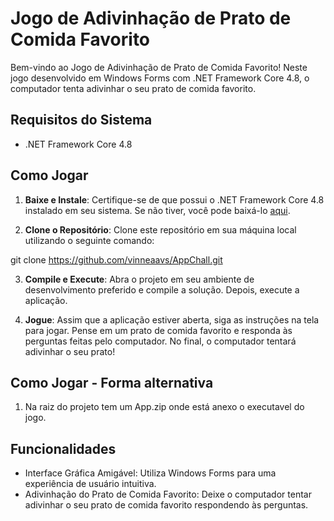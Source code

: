 # Jogo de Adivinhação de Prato de Comida Favorito

Bem-vindo ao Jogo de Adivinhação de Prato de Comida Favorito! Neste jogo desenvolvido em Windows Forms com .NET Framework Core 4.8, o computador tenta adivinhar o seu prato de comida favorito.

## Requisitos do Sistema

- .NET Framework Core 4.8

## Como Jogar

1. **Baixe e Instale**: Certifique-se de que possui o .NET Framework Core 4.8 instalado em seu sistema. Se não tiver, você pode baixá-lo [aqui](https://dotnet.microsoft.com/download/dotnet-framework/net48).
   
2. **Clone o Repositório**: Clone este repositório em sua máquina local utilizando o seguinte comando:
   
git clone https://github.com/vinneaavs/AppChall.git


3. **Compile e Execute**: Abra o projeto em seu ambiente de desenvolvimento preferido e compile a solução. Depois, execute a aplicação.

4. **Jogue**: Assim que a aplicação estiver aberta, siga as instruções na tela para jogar. Pense em um prato de comida favorito e responda às perguntas feitas pelo computador. No final, o computador tentará adivinhar o seu prato!

## Como Jogar - Forma alternativa
1. Na raiz do projeto tem um App.zip onde está anexo o executavel do jogo.

## Funcionalidades

- Interface Gráfica Amigável: Utiliza Windows Forms para uma experiência de usuário intuitiva.
- Adivinhação do Prato de Comida Favorito: Deixe o computador tentar adivinhar o seu prato de comida favorito respondendo às perguntas.




